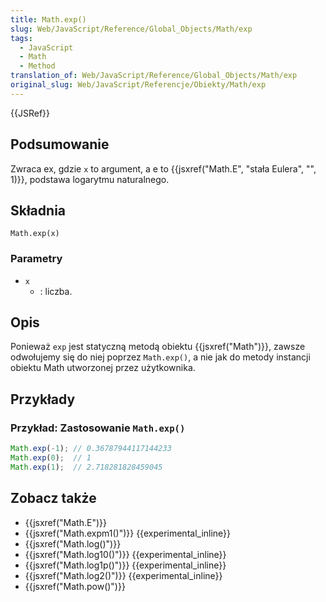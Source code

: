 ```yaml
---
title: Math.exp()
slug: Web/JavaScript/Reference/Global_Objects/Math/exp
tags:
  - JavaScript
  - Math
  - Method
translation_of: Web/JavaScript/Reference/Global_Objects/Math/exp
original_slug: Web/JavaScript/Referencje/Obiekty/Math/exp
---
```

{{JSRef}}

## Podsumowanie

Zwraca ex, gdzie `x` to argument, a e to {{jsxref("Math.E", "stała Eulera", "", 1)}}, podstawa logarytmu naturalnego.

## Składnia

    Math.exp(x)

### Parametry

- `x`
  - : liczba.

## Opis

Ponieważ `exp` jest statyczną metodą obiektu {{jsxref("Math")}}, zawsze odwołujemy się do niej poprzez `Math.exp()`, a nie jak do metody instancji obiektu Math utworzonej przez użytkownika.

## Przykłady

### Przykład: Zastosowanie `Math.exp()`

```js
Math.exp(-1); // 0.36787944117144233
Math.exp(0);  // 1
Math.exp(1);  // 2.718281828459045
```

## Zobacz także

- {{jsxref("Math.E")}}
- {{jsxref("Math.expm1()")}} {{experimental_inline}}
- {{jsxref("Math.log()")}}
- {{jsxref("Math.log10()")}} {{experimental_inline}}
- {{jsxref("Math.log1p()")}} {{experimental_inline}}
- {{jsxref("Math.log2()")}} {{experimental_inline}}
- {{jsxref("Math.pow()")}}
